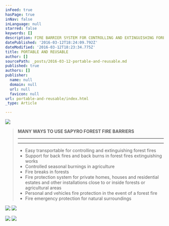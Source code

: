 ```yaml
---
inFeed: true
hasPage: true
inNav: false
inLanguage: null
starred: false
keywords: []
description: FIRE BARRIER SYSTEM FOR CONTROLLING AND EXTINGUISHING FOREST FIRES
datePublished: '2016-03-12T18:24:09.792Z'
dateModified: '2016-03-12T18:23:34.775Z'
title: PORTABLE AND REUSABLE
author: []
sourcePath: _posts/2016-03-12-portable-and-reusable.md
published: true
authors: []
publisher:
  name: null
  domain: null
  url: null
  favicon: null
url: portable-and-reusable/index.html
_type: Article

---
```

![](https://the-grid-user-content.s3-us-west-2.amazonaws.com/c7376478-16fb-4629-9164-d8396715b394.png)

> **MANY WAYS TO USE SAPYRO FOREST FIRE BARRIERS**
> 
> ****
> 
> ********************
> 
> * Easy transportable for controlling and extinguishing forest fires
> * Support for back fires and back burns in forest fires extinguishing works
> * Controlled seasonal burnings in agriculture
> * Fire breaks in forests
> * Fire protection system for private homes, houses and residential estates and other installations close to or inside forests or agricultural areas
> * Personal and vehicles fire protection in the event of a forest fire
> * Fire emergency protection for natural surroundings 
> 
> 

![](https://the-grid-user-content.s3-us-west-2.amazonaws.com/cf224be0-395c-4a07-b0fa-03e9a9d66ea9.png)
![](https://the-grid-user-content.s3-us-west-2.amazonaws.com/c6c3588d-858e-4644-8e45-63d59e4999de.jpg)

  
![](https://the-grid-user-content.s3-us-west-2.amazonaws.com/10dc484d-1e63-4232-b9ba-870ae89e20f3.jpg)
![](https://the-grid-user-content.s3-us-west-2.amazonaws.com/96e12b2e-b665-4f9d-8d51-8f370b7b0b2d.png)